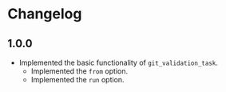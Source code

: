 # Changelog

## 1.0.0

- Implemented the basic functionality of `git_validation_task`.
  - Implemented the `from` option.
  - Implemented the `run` option.
